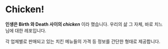 Chicken!
===================

**인생은 Birth 와 Death 사이의  *chicken*** 이라 했습니다. 우리의 삶 그 자체, 바로 치느님에 대한 레포입니다.

 각 업체별로 판매되고 있는 치킨 메뉴들의 가격 등 정보를 간단한 형태로 제공합니다.



